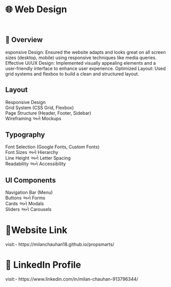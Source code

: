 <h1>🌐 Web Design</h1>
</br>
<h2>📖 Overview</h2>
   esponsive Design: Ensured the website adapts and looks great on all screen sizes (desktop,
mobile) using responsive techniques like media queries.
Effective UI/UX Design: Implemented visually appealing elements and a user-friendly interface
to enhance user experience.
Optimized Layout: Used grid systems and flexbox to build a clean and structured layout.
<h2>Layout</h2>
Responsive Design<br>
Grid System (CSS Grid, Flexbox)<br>
Page Structure (Header, Footer, Sidebar)<br>
Wireframing અને Mockups<br>
<h2>Typography</h2>
Font Selection (Google Fonts, Custom Fonts)<br>
Font Sizes અને Hierarchy<br>
Line Height અને Letter Spacing<br>
Readability અને Accessibility<br>
<h2>UI Components</h2>
Navigation Bar (Menu)<br>
Buttons અને Forms<br>
Cards અને Modals<br>
Sliders અને Carousels<br>
<h1>🔗Website Link</h1>
visit:- https://milanchauhan18.github.io/propsmarts/
<h1>💼 LinkedIn Profile</h1>
visit:- https://www.linkedin.com/in/milan-chauhan-913796344/
